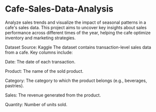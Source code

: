# Cafe-Sales-Data-Analysis
Analyze sales trends and visualize the impact of seasonal patterns in a cafe's sales data. This project aims to uncover key insights about sales performance across different times of the year, helping the cafe optimize inventory and marketing strategies.

Dataset
Source: Kaggle
The dataset contains transaction-level sales data from a cafe. Key columns include:

Date: The date of each transaction.

Product: The name of the sold product.

Category: The category to which the product belongs (e.g., beverages, pastries).

Sales: The revenue generated from the product.

Quantity: Number of units sold.
